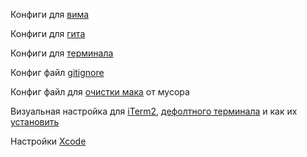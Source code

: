 Конфиги для [вима](./vimrc.md)

Конфиги для [гита](./gitconfig.md)

Конфиги для [терминала](./bashrc.md)

Конфиг файл [gitignore](../.gitignore)

Конфиг файл для [очистки мака](./CleanUpMac.sh) от мусора

Визуальная настройка для [iTerm2](./Terminal+iTerm2/CustomEldarProfileiTerm2.json), [дефолтного терминала](./Terminal+iTerm2/CustomProfileEldarTerminal.terminal) и как их [установить](./Terminal%2BiTerm2/HowToUseCustomProfileFiles.md)

Настройки [Xcode](https://github.com/eldaroid/iosBasics/blob/master/Configs/XcodeSettingShortcutsDebugging.md)
